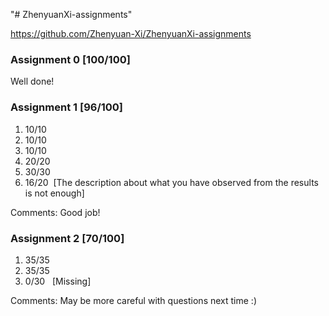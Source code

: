 "# ZhenyuanXi-assignments"   

https://github.com/Zhenyuan-Xi/ZhenyuanXi-assignments

### Assignment 0 [100/100]  
Well done!

### Assignment 1 [96/100]
1. 10/10
2. 10/10
3. 10/10
4. 20/20
5. 30/30
6. 16/20 &nbsp;[The description about what you have observed from the results is not enough]

Comments: Good job!

### Assignment 2 [70/100]
1. 35/35
2. 35/35
3. 0/30 &nbsp; [Missing]

Comments: May be more careful with questions next time :)
